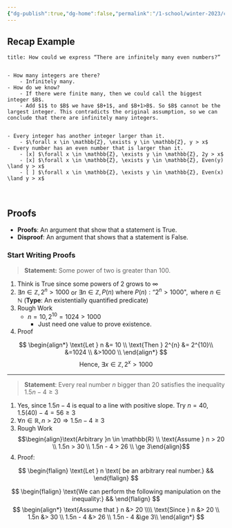```yaml
---
{"dg-publish":true,"dg-home":false,"permalink":"/1-school/winter-2023/csc-165/lecture-notes/week-3-1-expressions-involving-infinity-and-an-introduction-to-proofs/","dgPassFrontmatter":true}
---
```


## Recap Example
```ad-faq
title: How could we express “There are infinitely many even numbers?”


- How many integers are there?
	- Infinitely many.
- How do we know?
	- If there were finite many, then we could call the biggest integer $B$.
	- Add $1$ to $B$ we have $B+1$, and $B+1>B$. So $B$ cannot be the largest integer. This contradicts the original assumption, so we can conclude that there are infinitely many integers.


- Every integer has another integer larger than it.
	- $\forall x \in \mathbb{Z}, \exists y \in \mathbb{Z}, y > x$
- Every number has an even number that is larger than it.
	- [x] $\forall x \in \mathbb{Z}, \exists y \in \mathbb{Z}, 2y > x$
	- [x] $\forall x \in \mathbb{Z}, \exists y \in \mathbb{Z}, Even(y) \land y > x$
	- [ ] $\forall x \in \mathbb{Z}, \exists y \in \mathbb{Z}, Even(x) \land y > x$
```

&nbsp;

## Proofs
- **Proofs**: An argument that show that a statement is True.
- **Disproof**: An argument that shows that a statement is False.

### Start Writing Proofs
> **Statement:** Some power of two is greater than 100.
1. Think is True since some powers of 2 grows to $\infty$
2. $\exists n \in \mathbb{Z}, 2^{n} > 1000$ or $\exists n \in \mathbb{Z}, P(n) \text{ where } P(n): \text{``}2^{n} > 1000\text{"}, \text{ where } n \in \mathbb{N}$ (**Type**: An existentially quantified predicate)
3. Rough Work
	-  $n = 10, 2^{10} = 1024 > 1000$
		- Just need one value to prove existence.
4. Proof

$$
\begin{align*}
\text{Let } n &= 10 \\
\text{Then } 2^{n} &= 2^{10}\\
&=1024 \\
&>1000 \\
\end{align*} 
$$
$$
\text{Hence, } \exists x \in \mathbb{Z}, 2^{x} > 1000
$$

----

>  **Statement**: Every real number $n$ bigger than $20$ satisfies the inequality $1.5n - 4 \ge 3$
1. Yes, since $1.5n - 4$ is equal to a line with positive slope. Try $n=40$, $1.5(40) - 4 = 56 \ge 3$
2. $\forall n \in \mathbb{R}, n > 20 \Rightarrow 1.5n - 4 \ge 3$
3. Rough Work$$\begin{align}\text{Arbitrary }n \in \mathbb{R} \\ \text{Assume } n > 20 \\ 1.5n > 30 \\ 1.5n - 4 > 26 \\ \ge 3\end{align}$$
4. Proof: 

$$
\begin{flalign}
\text{Let } n \text{ be an arbitrary real number.} && 
\end{flalign}
$$

$$
\begin{flalign}
\text{We can perform the following manipulation on the inequality:} &&
\end{flalign}
$$
$$
\begin{align*}
\text{Assume that } n &> 20 \\\\
\text{Since } n &> 20 \\ 
1.5n &> 30 \\ 
1.5n - 4 &> 26 \\ 
1.5n - 4 &\ge 3\\
\end{align*}
$$


